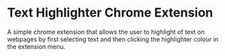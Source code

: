 # Text Highlighter Chrome Extension
A simple chrome extension that allows the user to highlight of text on webpages by first selecting text and then clicking the highlighter colour in the extension menu.
